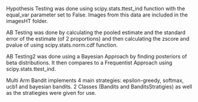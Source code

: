 Hypothesis Testing was done using scipy.stats.ttest_ind function with the equal_var parameter set to False. Images from this 
data are included in the imagesHT folder.

AB Testing was done by calculating the pooled estimate and the standard error of the estimate (of 2 proportions)
and then calculating the zscore and pvalue of using scipy.stats.norm.cdf function.

AB Testing2 was done using a Bayesian Approach by finding posteriors of beta distributions. It then compares to a Frequentist Approach using scipy.stats.ttest_ind. 

Multi Arm Bandit implements 4 main strategies: epsilon-greedy, softmax, ucb1 and bayesian bandits. 2 Classes (Bandits and BanditsStratigies) as well as the stratiegies were given for use.

